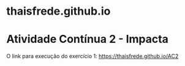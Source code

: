 # thaisfrede.github.io
# Atividade Contínua 2 - Impacta

O link para execução do exercício 1:
https://thaisfrede.github.io/AC2
